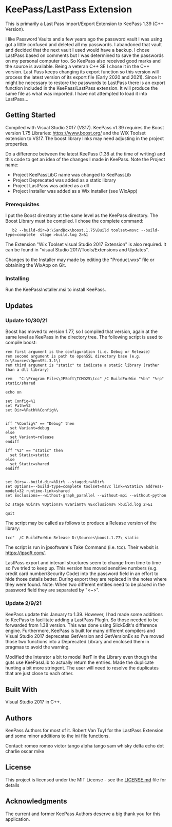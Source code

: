 # KeePass/LastPass Extension

This is primarily a Last Pass Import/Export Extension to KeePass 1.39 (C++ Version).

I like Password Vaults and a few years ago the password vault I was using got a little confused and
deleted all my passwords.  I abandoned that vault and decided that the next vault I used would have a
backup.  I chose LastPass based on comments but I was determined to save the passwords on my personal
computer too.  So KeePass also received good marks and the source is available.  Being a veteran C++
SE I chose it in the C++ version.  Last Pass keeps changing its export function so this version will
process the latest version of its export file (Early 2020 and 2021).  Since It might be necessary to
restore the passwords to LastPass there is an export function included in the KeePass/LastPass extension.
It will produce the same file as what was imported.  I have not attempted to load it into LastPass...

## Getting Started

Compiled with Visual Studio 2017 (VS17).  KeePass v1.39 requires the Boost version 1.75 Libraries:
https://www.boost.org/ and the WiX Toolset extension to VS17.
The boost library links may need adjusting in the project properties.

Do a difference between the latest KeePass (1.38 at the time of writing) and this code to get an idea
of the changes I made in KeePass.  Note the Project name:

  - Project KeePassLibC name was changed to KeePassLib
  - Project Deprecated was added as a static library
  - Project LastPass was added as a dll
  - Project Installer was added as a Wix installer (see WixApp)

### Prerequisites

I put the Boost directory at the same level as the KeePass directory.  The Boost Library must be compiled.
I chose the complete command:
```
   b2 --build-dir=D:\SandBox\boost.1.75\Build toolset=msvc --build-type=complete  stage >build.log 2>&1
```
The Extension "Wix Toolset visual Studio 2017 Extension" is also required.  It can be found in
"visual Studio 2017/Tools/Extensions and Updates".

Changes to the Installer may made by editing the "Product.wxs" file or obtaining the WixApp on Git.

### Installing

Run the KeePassInstaller.msi to install KeePass.

## Updates

### Update 10/30/21

Boost has moved to version 1.77, so I compiled that version, again at the same level as KeePass in the
directory tree.  The following script is used to compile boost:

```
rem first argument is the configuration (i.e. Debug or Release)
rem second argument is path to openSSL directory base (e.g. D:\Sources\OpenSSL.3.1\)
rem third argument is "static" to indicate a static library (rather than a dll library)

rem   "C:\Program Files\JPSoft\TCMD25\tcc" /C BuildForWin "%bn" "%rp" static/shared

echo on

set Config=%1
set Path=%2
set Dir=%Path%%Config%\


iff "%Config%" == "Debug" then
  set Variant=debug
else
  set Variant=release
endiff

iff "%3" == "static" then
  set Static=static
else
  set Static=shared
endiff


set Dirs=--build-dir=%Dir% --stagedir=%Dir%
set Options=--build-type=complete toolset=msvc link=%Static% address-model=32 runtime-link=shared
set Exclusions=--without-graph_parallel --without-mpi --without-python

b2 stage %Dirs% %Options% %Variant% %Exclusions% >build.log 2>&1

quit
```

The script may be called as follows to produce a Release version of the library:

```
tcc"  /C BuildForWin Release D:\Sources\boost.1.77\ static
```

The script is run in jpsoftware's Take Command (i.e. tcc). Their websit is https://jpsoft.com/.

LastPass export and interanl structures seem to change from time to time so I've tried to keep up.
This version has moved sensitive numbers (e.g. credit card number/Security Code) into the password field
in an effort to hide those details better.  During export they are replaced in the notes where they were
found.  Note:  When two different entities need to be placed in the password field they are separated by
"<~>".

### Update 2/9/21

KeePass update this January to 1.39.  However, I had made some additions to KeePass to facilitate
adding a LastPass PlugIn.  So those needed to be forwarded from 1.38 version.  This was done using
SlickEdit's difference engine.
Furthermore, KeePass is built for many different compilers and Visual Studio 2017 deprecates GetVersion
and GetVersionEx so I've moved those two functions into a Deprecated Library and enclosed them in
pragmas to avoid the warning.

Modified the Interator a bit to model IterT in the Library even though the guts use KeePassLib to
actually return the entries.  Made the duplicate hunting a bit more stringent.  The user will need to
resolve the duplicates that are just close to each other.

## Built With

Visual Studio 2017 in C++.

## Authors

KeePass Authors for most of it.
Robert Van Tuyl for the LastPass Extension and some minor additions to the ini file functions.

Contact:  romeo romeo victor tango alpha tango sam whisky delta echo dot charlie oscar mike

## License

This project is licensed under the MIT License - see the [LICENSE.md](LICENSE.md) file for details

## Acknowledgments

The current and former KeePass Authors deserve a big thank you for this application.

